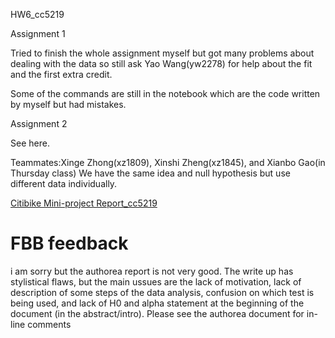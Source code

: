 HW6_cc5219


Assignment 1

Tried to finish the whole assignment myself but got many problems about dealing with the data so still ask Yao Wang(yw2278) for help about the fit and the first extra credit.

Some of the commands are still in the notebook which are the code written by myself but had mistakes.

Assignment 2

See here.

Teammates:Xinge Zhong(xz1809), Xinshi Zheng(xz1845), and Xianbo Gao(in Thursday class) We have the same idea and null hypothesis but use different data individually.

[Citibike Mini-project Report_cc5219](https://www.authorea.com/users/106600/articles/133815/_show_article)


# FBB feedback
i am sorry but the authorea report is not very good. The write up has stylistical flaws, but the main ussues are the lack of motivation, lack of description of some steps of the data analysis, confusion on which test is being used, and lack of H0 and alpha statement at the beginning of the document (in the abstract/intro). Please see the authorea document for in-line comments
